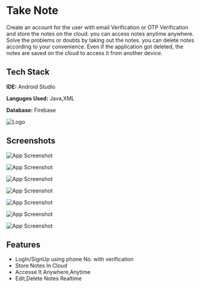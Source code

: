 
# Take Note

Create an account for the user with email Verification or OTP Verification and store the notes on the cloud. you can access notes anytime anywhere. Solve the problems or doubts by taking out the notes. you can delete notes according to your convenience. Even if the application got deleted, the notes are saved on the cloud to access it from another device.


## Tech Stack

**IDE:** Android Studio

**Languges Used:** Java,XML

**Database:** Firebase

  
![Logo](https://user-images.githubusercontent.com/39761857/130185674-425c2c03-8f43-4183-94b0-52e33f74e9d2.png)

    
## Screenshots

![App Screenshot](https://user-images.githubusercontent.com/39761857/130190762-46b33dc4-fb38-485f-91a0-0b6d918e3803.png) 

![App Screenshot](https://user-images.githubusercontent.com/39761857/130190772-2b68cf58-8b6d-4091-a26c-9115f651e12a.png)

![App Screenshot](https://user-images.githubusercontent.com/39761857/130190775-eb1b6163-0d84-462b-968e-acf843ae18d8.png)

![App Screenshot](https://user-images.githubusercontent.com/39761857/130190776-8b1b2e70-94d4-4024-ab63-c87b64a33b89.png)

![App Screenshot](https://user-images.githubusercontent.com/39761857/130191065-a1666316-d41e-4de0-b5a5-371344e6ca1e.png)

![App Screenshot](https://user-images.githubusercontent.com/39761857/130191085-f74fcd60-c027-4807-a85a-8d2fd4b44052.png)

![App Screenshot](https://user-images.githubusercontent.com/39761857/130191121-d6cdc5a1-1396-4010-9789-ed8b093de172.png)

  
## Features

- LogIn/SignUp using phone No. with verification
- Store Notes In Cloud
- Accesse It Anywhere,Anytime
- Edit,Delete Notes Realtime

  
